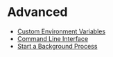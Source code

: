 # Advanced

- [Custom Environment Variables](custom-environment-variables/index.md)
- [Command Line Interface](cli/index.md)
- [Start a Background Process](background-process/index.md)
